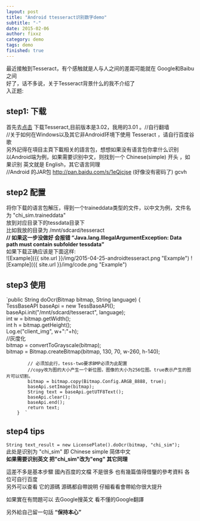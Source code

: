 ```yaml
---
layout: post
title: "Android ttesseract识别数字demo"
subtitle: "-"
date: 2015-02-06
author: fixxz
category: demo
tags: demo
finished: true
---
```

最近接触到Tesseract，有个感触就是人与人之间的差距可能就在 Google和Baibu 之间<br>
好了，话不多说，关于Tesseract背景什么的我不介绍了<br>
入正题:

## step1: 下载
首先去<a href="http://code.google.com/p/tesseract-ocr/downloads/list">点击</a> 下载Tesseract,目前版本是3.02，我用的3.01 。//自行翻墙<br>
//关于如何在Windows以及其它非Android环境下使用 Tesseract ，请自行百度谷歌<br>
另外記得在項目主頁下載相关的語言包，想想如果没有语言包你拿什么识别<br>
以Android端为例，如果需要识别中文，则找到一个  Chinese(simple) 开头  ，如果识别 英文就是 English，其它语言同理<br>
//Android 的JAR包   http://pan.baidu.com/s/1eQjcjse    (好像没有密码了) gcvh<br>

## step2 配置
 将你下载的语言包解压，得到一个traineddata类型的文件，以中文为例，文件名为  "chi_sim.traineddata"   <br>
 放到对应目录下的tessdata目录下<br>
比如我放的目录为  /mnt/sdcard/tesseract<br>
<b> // 如果这一步没做好   会报错  “Java.lang.IllegalArgumentException: Data path must contain subfolder tessdata”</b><br>
如果下载正确应该是下面这样:<br>
![Example]({{ site.url }}/img/2015-04-25-androidtesseract.png "Example")
![Example]({{ site.url }}/img/code.png "Example")
## step3 使用
`public String doOcr(Bitmap bitmap, String language) {  
            TessBaseAPI baseApi = new TessBaseAPI();  
            baseApi.init("/mnt/sdcard/tesseract", language);  
            int w = bitmap.getWidth();  
            int h = bitmap.getHeight();  
            Log.e("client_img", w+":"+h);  
            //灰度化  
            bitmap = convertToGrayscale(bitmap);  
            bitmap = Bitmap.createBitmap(bitmap, 130, 70, w-260, h-140);  
              
            // 必须加此行，tess-two要求BMP必须为此配置  
            //copy改为图的大小产生一个新位图，图像的大小为256位图。true表示产生的图片可以切割。  
            bitmap = bitmap.copy(Bitmap.Config.ARGB_8888, true);       
            baseApi.setImage(bitmap);  
            String text = baseApi.getUTF8Text();  
            baseApi.clear();  
            baseApi.end();  
            return text;                  
        }  `

## step4 tips
`String text_result = new LicensePlate().doOcr(bitmap, "chi_sim");`<br>
此处是识别为  "chi_sim"  即  Chinese  simple  简体中文<br>
<b>如果需要识别英文   把"chi_sim"改为"eng"   其它同理  </b><br>

這差不多是基本步驟   國內百度的文檔 不是很多   也有幾篇值得借鑒的參考資料   各位可自行百度<br>
  另外可以查看 它的源碼  源碼都自帶說明  仔細看看會帶給你很大提升<br>

如果實在有問題可以  去Google搜英文    看不懂的Google翻譯  <br>

另外給自己留一句話  <b>“保持本心”</b>